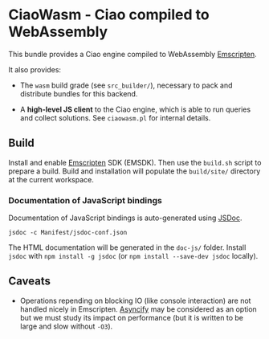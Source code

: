 # CiaoWasm - Ciao compiled to WebAssembly

This bundle provides a Ciao engine compiled to WebAssembly
[Emscripten](https://emscripten.org/docs/getting_started/downloads.html).

It also provides:

 - The `wasm` build grade (see `src_builder/`), necessary to pack and
   distribute bundles for this backend.

 - A **high-level JS client** to the Ciao engine, which is able to run
   queries and collect solutions. See `ciaowasm.pl` for internal
   details.

## Build

Install and enable
[Emscripten](https://emscripten.org/docs/getting_started/downloads.html)
SDK (EMSDK). Then use the `build.sh` script to prepare a build. Build
and installation will populate the `build/site/` directory at the
current workspace.

### Documentation of JavaScript bindings

Documentation of JavaScript bindings is auto-generated using
[JSDoc](https://jsdoc.app).

```
jsdoc -c Manifest/jsdoc-conf.json
```

The HTML documentation will be generated in the `doc-js/` folder.
Install `jsdoc` with `npm install -g jsdoc` (or `npm install
--save-dev jsdoc` locally).

## Caveats

 - Operations repending on blocking IO (like console interaction) are
   not handled nicely in
   Emscripten. [Asyncify](https://emscripten.org/docs/porting/asyncify.html)
   may be considered as an option but we must study its impact on
   performance (but it is written to be large and slow without `-O3`).
